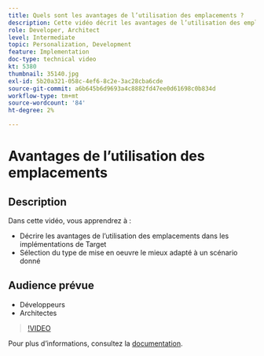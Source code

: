 ```yaml
---
title: Quels sont les avantages de l’utilisation des emplacements ?
description: Cette vidéo décrit les avantages de l’utilisation des emplacements dans les implémentations Adobe Target. Regardez cette vidéo pour savoir comment sélectionner le meilleur type de mise en oeuvre pour un scénario donné.
role: Developer, Architect
level: Intermediate
topic: Personalization, Development
feature: Implementation
doc-type: technical video
kt: 5380
thumbnail: 35140.jpg
exl-id: 5b20a321-058c-4ef6-8c2e-3ac28cba6cde
source-git-commit: a6b645b6d9693a4c8882fd47ee0d61698c0b834d
workflow-type: tm+mt
source-wordcount: '84'
ht-degree: 2%

---
```


# Avantages de l’utilisation des emplacements

## Description

Dans cette vidéo, vous apprendrez à :

* Décrire les avantages de l’utilisation des emplacements dans les implémentations de Target
* Sélection du type de mise en oeuvre le mieux adapté à un scénario donné

## Audience prévue

* Développeurs
* Architectes

>[!VIDEO](https://video.tv.adobe.com/v/35140/?quality=12)

Pour plus d’informations, consultez la [documentation](https://experienceleague.adobe.com/docs/target/using/implement-target/implementing-target.html?lang=en).
